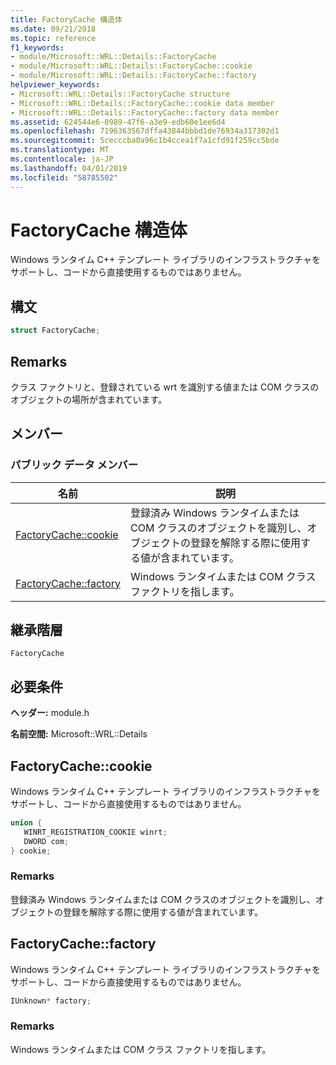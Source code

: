 ```yaml
---
title: FactoryCache 構造体
ms.date: 09/21/2018
ms.topic: reference
f1_keywords:
- module/Microsoft::WRL::Details::FactoryCache
- module/Microsoft::WRL::Details::FactoryCache::cookie
- module/Microsoft::WRL::Details::FactoryCache::factory
helpviewer_keywords:
- Microsoft::WRL::Details::FactoryCache structure
- Microsoft::WRL::Details::FactoryCache::cookie data member
- Microsoft::WRL::Details::FactoryCache::factory data member
ms.assetid: 624544e6-0989-47f6-a3e9-edb60e1ee6d4
ms.openlocfilehash: 7196363567dffa43844bbbd1de76934a317302d1
ms.sourcegitcommit: 5cecccba0a96c1b4ccea1f7a1cfd91f259cc5bde
ms.translationtype: MT
ms.contentlocale: ja-JP
ms.lasthandoff: 04/01/2019
ms.locfileid: "58785502"
---
```

# <a name="factorycache-structure"></a>FactoryCache 構造体

Windows ランタイム C++ テンプレート ライブラリのインフラストラクチャをサポートし、コードから直接使用するものではありません。

## <a name="syntax"></a>構文

```cpp
struct FactoryCache;
```

## <a name="remarks"></a>Remarks

クラス ファクトリと、登録されている wrt を識別する値または COM クラスのオブジェクトの場所が含まれています。

## <a name="members"></a>メンバー

### <a name="public-data-members"></a>パブリック データ メンバー

名前                              | 説明
--------------------------------- | ------------------------------------------------------------------------------------------------------------------------------
[FactoryCache::cookie](#cookie)   | 登録済み Windows ランタイムまたは COM クラスのオブジェクトを識別し、オブジェクトの登録を解除する際に使用する値が含まれています。
[FactoryCache::factory](#factory) | Windows ランタイムまたは COM クラス ファクトリを指します。

## <a name="inheritance-hierarchy"></a>継承階層

`FactoryCache`

## <a name="requirements"></a>必要条件

**ヘッダー:** module.h

**名前空間:** Microsoft::WRL::Details

## <a name="cookie"></a>FactoryCache::cookie

Windows ランタイム C++ テンプレート ライブラリのインフラストラクチャをサポートし、コードから直接使用するものではありません。

```cpp
union {
   WINRT_REGISTRATION_COOKIE winrt;
   DWORD com;
} cookie;
```

### <a name="remarks"></a>Remarks

登録済み Windows ランタイムまたは COM クラスのオブジェクトを識別し、オブジェクトの登録を解除する際に使用する値が含まれています。

## <a name="factory"></a>FactoryCache::factory

Windows ランタイム C++ テンプレート ライブラリのインフラストラクチャをサポートし、コードから直接使用するものではありません。

```cpp
IUnknown* factory;
```

### <a name="remarks"></a>Remarks

Windows ランタイムまたは COM クラス ファクトリを指します。
